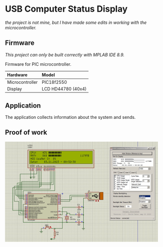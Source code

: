 # USB Computer Status Display

*the project is not mine, but I have made some edits in working with the microcontroller.*

## Firmware

*This project can only be built correctly with MPLAB IDE 8.9.*

Firmware for PIC microcontroller.

|Hardware       |Model                  |
|:--------------|:----------------------|
|Microcontroller| PIC18f2550            |
|Display        | LCD HD44780 (40x4)    |

## Application

The application collects information about the system and sends.

## Proof of work

![example](example.jpg "example")
